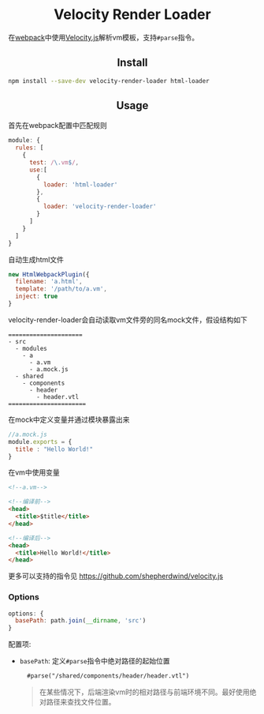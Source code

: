 <div align="center">
  <h1>Velocity Render Loader</h1>
</div>

在[webpack](https://github.com/webpack/webpack)中使用[Velocity.js](https://github.com/shepherdwind/velocity.js)解析vm模板，支持`#parse`指令。


<h2 align="center">Install</h2>

```bash
npm install --save-dev velocity-render-loader html-loader
```

<h2 align="center">Usage</h2>


首先在webpack配置中匹配规则
```javascript
module: {
  rules: [
    {
      test: /\.vm$/,
      use:[
        {
          loader: 'html-loader'
        },
        {
          loader: 'velocity-render-loader'
        }
      ]
    }
  ]
}
```

自动生成html文件
```javascript
new HtmlWebpackPlugin({
  filename: 'a.html',
  template: '/path/to/a.vm', 
  inject: true
}
```

velocity-render-loader会自动读取vm文件旁的同名mock文件，假设结构如下

```
=====================
- src
  - modules
    - a
      - a.vm
      - a.mock.js
  - shared
    - components
      - header
        - header.vtl
======================
```


在mock中定义变量并通过模块暴露出来
```javascript
//a.mock.js
module.exports = {
  title : "Hello World!"
}
```

在vm中使用变量
```html
<!--a.vm-->

<!--编译前-->
<head>
  <title>$title</title>
</head>

<!--编译后-->
<head>
  <title>Hello World!</title>
</head>
```

更多可以支持的指令见 https://github.com/shepherdwind/velocity.js

### Options


```javascript
options: {
  basePath: path.join(__dirname, 'src')
}
```

配置项:

* `basePath`: 定义`#parse`指令中绝对路径的起始位置
  ```html
    #parse("/shared/components/header/header.vtl")
  ```
  > 在某些情况下，后端渲染vm时的相对路径与前端环境不同。最好使用绝对路径来查找文件位置。 




